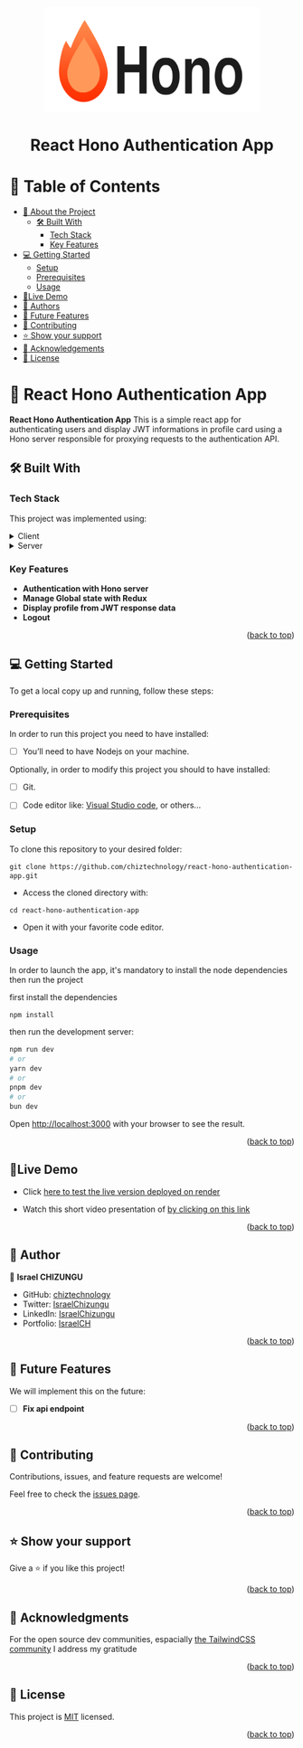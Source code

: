 <a name="readme-top"></a>

<div align="center">
    <img src='./public/images/hono-title.png' width =380 height=185 alt='App Logo'/>
  <h1><b>React Hono Authentication App</b></h1>
</div>

<!-- TABLE OF CONTENTS -->

# 📗 Table of Contents

- [📖 About the Project](#about-project)
  - [🛠 Built With](#built-with)
    - [Tech Stack](#tech-stack)
    - [Key Features](#key-features)
- [💻 Getting Started](#getting-started)
  - [Setup](#setup)
  - [Prerequisites](#prerequisites)
  - [Usage](#usage)
- [🚀Live Demo](#livedemo)
- [👥 Authors](#authors)
- [🔭 Future Features](#future-features)
- [🤝 Contributing](#contributing)
- [⭐️ Show your support](#support)
- [🙏 Acknowledgements](#acknowledgements)
- [📝 License](#license)

# 📖 React Hono Authentication App <a name="about-project"></a>

**React Hono Authentication App** This is a simple react app for authenticating users and display JWT informations in profile card using a Hono server responsible for proxying requests to the authentication API.


## 🛠 Built With <a name="built-with"></a>

### Tech Stack <a name="tech-stack"></a>

This project was implemented using:

<details>
  <summary>Client</summary>
  <ul>
    <li><a href="https://nextjs.org/">Next.js</a></li>
  </ul>
</details>

<details>
  <summary>Server</summary>
  <ul>
    <li><a href="https://hono.dev/">Hono</a></li>
  </ul>
</details>

### Key Features <a name="key-features"></a>

- **Authentication with Hono server**
- **Manage Global state with Redux**
- **Display profile from JWT response data**
- **Logout**

<p align="right">(<a href="#readme-top">back to top</a>)</p>

## 💻 Getting Started <a name="getting-started"></a>

To get a local copy up and running, follow these steps:

### Prerequisites

In order to run this project you need to have installed:

- [ ] You’ll need to have Nodejs on your machine.

Optionally, in order to modify this project you should to have installed:

- [ ] Git.

- [ ] Code editor like: [Visual Studio code](https://code.visualstudio.com/), or others...

### Setup

To clone this repository to your desired folder:

```console
git clone https://github.com/chiztechnology/react-hono-authentication-app.git
```

- Access the cloned directory with:

```console
cd react-hono-authentication-app
```

- Open it with your favorite code editor.

### Usage


In order to launch the app, it's mandatory to install the node dependencies then run the project

first install the dependencies
```console
npm install
```

then run the development server:

```bash
npm run dev
# or
yarn dev
# or
pnpm dev
# or
bun dev
```

Open [http://localhost:3000](http://localhost:3000) with your browser to see the result.


<p align="right">(<a href="#readme-top">back to top</a>)</p>

## 🚀Live Demo <a name="livedemo"></a>

- Click [here to test the live version deployed on render](https://react-hono-authentication-app.onrender.com)

- Watch this short video presentation of [by clicking on this link](https://drive.google.com/file/d/1mGJC9CGKaB3oEqFHVQUVKbYG9SHH66N7/view?usp=sharing)

<p align="right">(<a href="#readme-top">back to top</a>)</p>

## 👥 Author <a name="authors"></a>

👤 **Israel CHIZUNGU**

- GitHub: [chiztechnology](https://github.com/chiztechnology)
- Twitter: [IsraelChizungu](https://twitter.com/IsraelChizungu)
- LinkedIn: [IsraelChizungu](https://www.linkedin.com/in/israelchizungu/)
- Portfolio: [IsraelCH](http://www.israel-portfolio.onrender.com)

<p align="right">(<a href="#readme-top">back to top</a>)</p>

## 🔭 Future Features <a name="future-features"></a>

We will implement this on the future:

- [ ] **Fix api endpoint**

<p align="right">(<a href="#readme-top">back to top</a>)</p>

## 🤝 Contributing <a name="contributing"></a>

Contributions, issues, and feature requests are welcome!

Feel free to check the [issues page](https://github.com/chiztechnology/react-hono-authentication-app/issues).

<p align="right">(<a href="#readme-top">back to top</a>)</p>

## ⭐️ Show your support <a name="support"></a>

Give a ⭐️ if you like this project!

<p align="right">(<a href="#readme-top">back to top</a>)</p>

## 🙏 Acknowledgments <a name="acknowledgements"></a>

For the open source dev communities, espacially [the TailwindCSS community](https://v1.tailwindcss.com/community) I address my gratitude

<p align="right">(<a href="#readme-top">back to top</a>)</p>

## 📝 License <a name="license"></a>

This project is [MIT](./LICENSE) licensed.

<p align="right">(<a href="#readme-top">back to top</a>)

